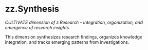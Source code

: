 # zz.Synthesis  
*CULTIVATE dimension of z.Research - Integration, organization, and emergence of research insights*

This dimension synthesizes research findings, organizes knowledge integration, and tracks emerging patterns from investigations.
